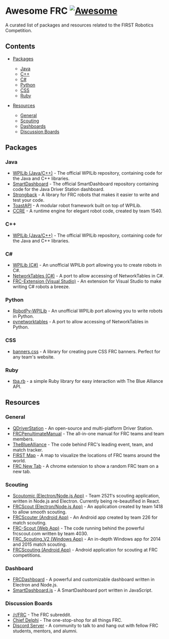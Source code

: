 # Awesome FRC [![Awesome](https://cdn.rawgit.com/sindresorhus/awesome/d7305f38d29fed78fa85652e3a63e154dd8e8829/media/badge.svg)](https://github.com/sindresorhus/awesome)

A curated list of packages and resources related to the FIRST Robotics Competition.

## Contents

- [Packages](#packages)
  - [Java](#java)
  - [C++](#c)
  - [C#](#c-1)
  - [Python](#python)
  - [CSS](#css)
  - [Ruby](#ruby)

- [Resources](#resources)
  - [General](#general)
  - [Scouting](#scouting)
  - [Dashboards](#dashboards)
  - [Discussion Boards](#discussion-boards)

## Packages

### Java

- [WPILib (Java/C++)](https://github.com/wpilibsuite/allwpilib) - The official WPILib repository, containing code for the Java and C++ libraries.
- [SmartDashboard](https://github.com/wpilibsuite/SmartDashboard) - The official SmartDashboard repository containing code for the Java Driver Station dashboard.
- [Strongback](https://github.com/strongback/strongback-java) - A library for FRC robots that makes it easier to write and test your code.
- [ToastAPI](https://github.com/Open-Rio/ToastAPI) - A modular robot framework built on top of WPILib.
- [CCRE](https://github.com/solar-engine/common-chicken-runtime-engine) - A runtime engine for elegant robot code, created by team 1540.

### C++

- [WPILib (Java/C++)](https://github.com/wpilibsuite/allwpilib) - The official WPILib repository, containing code for the Java and C++ libraries.

### C&#35;

- [WPILib (C#)](https://github.com/robotdotnet/WPILib) - An unofficial WPILib port allowing you to create robots in C#.
- [NetworkTables (C#)](https://github.com/robotdotnet/NetworkTables) - A port to allow accessing of NetworkTables in C#.
- [FRC-Extension (Visual Studio)](https://github.com/robotdotnet/FRC-Extension) - An extension for Visual Studio to make writing C# robots a breeze.

### Python

- [RobotPy-WPILib](https://github.com/robotpy/robotpy-wpilib) - An unofficial WPILib port allowing you to write robots in Python.
- [pynetworktables](https://github.com/robotpy/pynetworktables) - A port to allow accessing of NetworkTables in Python.

### CSS

- [banners.css](https://github.com/ErikBoesen/banners.css) - A library for creating pure CSS FRC banners. Perfect for any team's website.

### Ruby
- [tba.rb](https://github.com/frc1418/tba.rb) - a simple Ruby library for easy interaction with The Blue Alliance API.

## Resources

### General

- [QDriverStation](https://github.com/FRC-Utilities/QDriverStation) - An open-source and multi-platform Driver Station.
- [FRCPenultimateManual](https://github.com/MC42/FRCPenultimateManual) - The all-in-one manual for FRC teams and team members.
- [TheBlueAlliance](https://github.com/the-blue-alliance/the-blue-alliance) - The code behind FRC's leading event, team, and match tracker.
- [FIRST Map](https://firstmap.github.io) - A map to visualize the locations of FRC teams around the world.
- [FRC New Tab](https://chrome.google.com/webstore/detail/frc-new-tab/agmoglelphhinnadfmbfodhkdagibkop) - A chrome extension to show a random FRC team on a new tab.

### Scouting

- [Scoutomic (Electron/Node.js App)](https://github.com/Scoutomic/Scoutomic-Client) - Team 2521's scouting application, written in Node.js and Electron. Currently being re-beautified in React.
- [FRCScout (Electron/Node.js App)](https://github.com/FRCScout/FRCScout) - An application created by team 1418 to allow smooth scouting.
- [FRCScouter (Android App)](https://github.com/hammerhead226/MasterFRCScouter) - An Android app created by team 226 for match scouting.
- [FRC-Scout (Web App)](https://github.com/FIRST-4030/frc-scout) - The code running behind the powerful frcscout.com written by team 4030.
- [FRC_Scouting_V2 (Windows App)](https://github.com/xNovax/FRC_Scouting_V2) - An in-depth Windows app for 2014 and 2015 match scouting.
- [FRCScouting (Android App)](https://github.com/username115/FRCScouting) - Android application for scouting at FRC competitions.

### Dashboard

- [FRCDashboard](https://github.com/FRCDashboard/FRCDashboard) - A powerful and customizable dashboard written in Electron and Node.js.
- [SmartDashboard.js](https://github.com/erikuhlmann/SmartDashboard.js) - A SmartDashboard port written in JavaScript.

### Discussion Boards

- [/r/FRC](https://www.reddit.com/r/FRC/) - The FRC subreddit.
- [Chief Delphi](https://www.chiefdelphi.com/forums/portal.php) - The one-stop-shop for all things FRC.
- [Discord Server](http://discord.gg/frc) - A community to talk to and hang out with fellow FRC students, mentors, and alumni.

